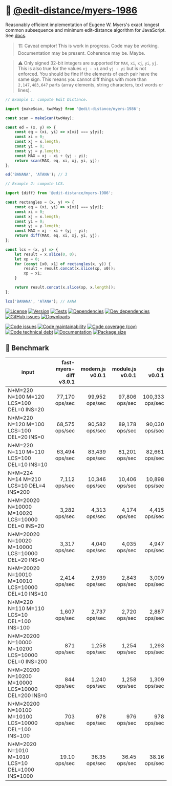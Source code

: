 :abacus: [@edit-distance/myers-1986](https://edit-distance.github.io/myers-1986)
==

Reasonably efficient implementation of Eugene W. Myers's exact longest common
subsequence and minimum edit-distance algorithm for JavaScript.
See [docs](https://edit-distance.github.io/myers-1986/index.html).

> :building_construction: Caveat emptor! This is work in progress. Code may be
> working. Documentation may be present. Coherence may be. Maybe.

> :warning: Only signed 32-bit integers are supported for `MAX`, `xi`, `xj`,
> `yi`, `yj`. This is also true for the values `xj - xi` and `yj - yi` but is
> not enforced. You should be fine if the elements of each pair have the same
> sign. This means you cannot diff things with more than `2,147,483,647`
> parts (array elements, string characters, text words or lines).

```js
// Example 1: compute Edit Distance.

import {makeScan, twoWay} from '@edit-distance/myers-1986';

const scan = makeScan(twoWay);

const ed = (x, y) => {
	const eq = (xi, yi) => x[xi] === y[yi];
	const xi = 0;
	const xj = x.length;
	const yi = 0;
	const yj = y.length;
	const MAX = xj - xi + (yj - yi);
	return scan(MAX, eq, xi, xj, yi, yj);
};

ed('BANANA', 'ATANA'); // 3

// Example 2: compute LCS.

import {diff} from '@edit-distance/myers-1986';

const rectangles = (x, y) => {
	const eq = (xi, yi) => x[xi] === y[yi];
	const xi = 0;
	const xj = x.length;
	const yi = 0;
	const yj = y.length;
	const MAX = xj - xi + (yj - yi);
	return diff(MAX, eq, xi, xj, yi, yj);
};

const lcs = (x, y) => {
	let result = x.slice(0, 0);
	let xp = 0;
	for (const [x0, x1] of rectangles(x, y)) {
		result = result.concat(x.slice(xp, x0));
		xp = x1;
	}

	return result.concat(x.slice(xp, x.length));
};

lcs('BANANA', 'ATANA'); // AANA
```

[![License](https://img.shields.io/github/license/edit-distance/myers-1986.svg)](https://raw.githubusercontent.com/edit-distance/myers-1986/main/LICENSE)
[![Version](https://img.shields.io/npm/v/@edit-distance/myers-1986.svg)](https://www.npmjs.org/package/@edit-distance/myers-1986)
[![Tests](https://img.shields.io/github/workflow/status/edit-distance/myers-1986/ci:test?event=push&label=tests)](https://github.com/edit-distance/myers-1986/actions/workflows/ci:test.yml?query=branch:main)
[![Dependencies](https://img.shields.io/david/edit-distance/myers-1986.svg)](https://david-dm.org/edit-distance/myers-1986)
[![Dev dependencies](https://img.shields.io/david/dev/edit-distance/myers-1986.svg)](https://david-dm.org/edit-distance/myers-1986?type=dev)
[![GitHub issues](https://img.shields.io/github/issues/edit-distance/myers-1986.svg)](https://github.com/edit-distance/myers-1986/issues)
[![Downloads](https://img.shields.io/npm/dm/@edit-distance/myers-1986.svg)](https://www.npmjs.org/package/@edit-distance/myers-1986)

[![Code issues](https://img.shields.io/codeclimate/issues/edit-distance/myers-1986.svg)](https://codeclimate.com/github/edit-distance/myers-1986/issues)
[![Code maintainability](https://img.shields.io/codeclimate/maintainability/edit-distance/myers-1986.svg)](https://codeclimate.com/github/edit-distance/myers-1986/trends/churn)
[![Code coverage (cov)](https://img.shields.io/codecov/c/gh/edit-distance/myers-1986/main.svg)](https://codecov.io/gh/edit-distance/myers-1986)
[![Code technical debt](https://img.shields.io/codeclimate/tech-debt/edit-distance/myers-1986.svg)](https://codeclimate.com/github/edit-distance/myers-1986/trends/technical_debt)
[![Documentation](https://edit-distance.github.io/myers-1986/badge.svg)](https://edit-distance.github.io/myers-1986/source.html)
[![Package size](https://img.shields.io/bundlephobia/minzip/@edit-distance/myers-1986)](https://bundlephobia.com/result?p=@edit-distance/myers-1986)

## :bicyclist: Benchmark

| input                                               | fast-myers-diff v3.0.1 |  modern.js v0.0.1 |  module.js v0.0.1 |         cjs v0.0.1 |
| --------------------------------------------------- | ---------------------: | ----------------: | ----------------: | -----------------: |
| N+M=220 N=100 M=120 LCS=100 DEL=0 INS=20            |      77,170    ops/sec | 99,952    ops/sec | 97,806    ops/sec | 100,333    ops/sec |
| N+M=220 N=120 M=100 LCS=100 DEL=20 INS=0            |      68,575    ops/sec | 90,582    ops/sec | 89,178    ops/sec |  90,030    ops/sec |
| N+M=220 N=110 M=110 LCS=100 DEL=10 INS=10           |      63,494    ops/sec | 83,439    ops/sec | 81,201    ops/sec |  82,661    ops/sec |
| N+M=224 N=14 M=210 LCS=10 DEL=4 INS=200             |       7,112    ops/sec | 10,346    ops/sec | 10,406    ops/sec |  10,898    ops/sec |
| N+M=20020 N=10000 M=10020 LCS=10000 DEL=0 INS=20    |       3,282    ops/sec |  4,313    ops/sec |  4,174    ops/sec |   4,415    ops/sec |
| N+M=20020 N=10020 M=10000 LCS=10000 DEL=20 INS=0    |       3,317    ops/sec |  4,040    ops/sec |  4,035    ops/sec |   4,947    ops/sec |
| N+M=20020 N=10010 M=10010 LCS=10000 DEL=10 INS=10   |       2,414    ops/sec |  2,939    ops/sec |  2,843    ops/sec |   3,009    ops/sec |
| N+M=220 N=110 M=110 LCS=10 DEL=100 INS=100          |       1,607    ops/sec |  2,737    ops/sec |  2,720    ops/sec |   2,887    ops/sec |
| N+M=20200 N=10000 M=10200 LCS=10000 DEL=0 INS=200   |         871    ops/sec |  1,258    ops/sec |  1,254    ops/sec |   1,293    ops/sec |
| N+M=20200 N=10200 M=10000 LCS=10000 DEL=200 INS=0   |         844    ops/sec |  1,240    ops/sec |  1,258    ops/sec |   1,309    ops/sec |
| N+M=20200 N=10100 M=10100 LCS=10000 DEL=100 INS=100 |         703    ops/sec |    978    ops/sec |    976    ops/sec |     978    ops/sec |
| N+M=2020 N=1010 M=1010 LCS=10 DEL=1000 INS=1000     |          19.10 ops/sec |     36.35 ops/sec |     36.45 ops/sec |      38.16 ops/sec |
